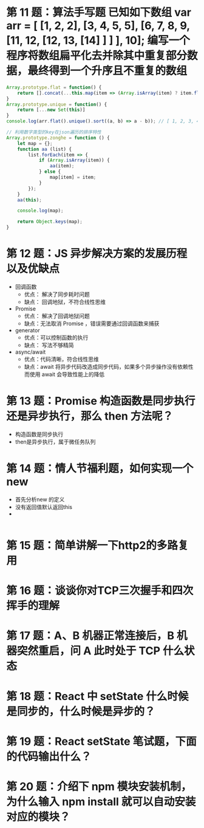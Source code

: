# 第 11 题：算法手写题 已知如下数组 var arr = [ [1, 2, 2], [3, 4, 5, 5], [6, 7, 8, 9, [11, 12, [12, 13, [14] ] ] ], 10]; 编写一个程序将数组扁平化去并除其中重复部分数据，最终得到一个升序且不重复的数组
```js
Array.prototype.flat = function() {
    return [].concat(...this.map(item => (Array.isArray(item) ? item.flat() : [item])));
}
Array.prototype.unique = function() {
    return [...new Set(this)]
}
console.log(arr.flat().unique().sort((a, b) => a - b)); // [ 1, 2, 3, 4, 5, 6, 7, 8, 9, 10, 11, 12, 13, 14 ]

// 利用数字类型的key在json遍历的排序特性
Array.prototype.zonghe = function () {
    let map = {};
    function aa (list) {
        list.forEach(item => {
            if (Array.isArray(item)) {
                aa(item);
            } else {
                map[item] = item;
            }
        });
    }
    aa(this);

    console.log(map);

    return Object.keys(map);
}
```

# 第 12 题：JS 异步解决方案的发展历程以及优缺点
- 回调函数
    - 优点： 解决了同步耗时问题
    - 缺点： 回调地狱，不符合线性思维
-  Promise
    - 优点： 解决了回调地狱问题
    - 缺点：无法取消 Promise ，错误需要通过回调函数来捕获
- generator
    - 优点：可以控制函数的执行
    - 缺点： 写法不够精简
- async/await
    - 优点：代码清晰，符合线性思维
    - 缺点：await 将异步代码改造成同步代码，如果多个异步操作没有依赖性而使用 await 会导致性能上的降低


# 第 13 题：Promise 构造函数是同步执行还是异步执行，那么 then 方法呢？
- 构造函数是同步执行
- then是异步执行，属于微任务队列

# 第 14 题：情人节福利题，如何实现一个 new
- 首先分析new 的定义
- 没有返回值默认返回this
- 
```js

```

# 第 15 题：简单讲解一下http2的多路复用
# 第 16 题：谈谈你对TCP三次握手和四次挥手的理解
# 第 17 题：A、B 机器正常连接后，B 机器突然重启，问 A 此时处于 TCP 什么状态
# 第 18 题：React 中 setState 什么时候是同步的，什么时候是异步的？
# 第 19 题：React setState 笔试题，下面的代码输出什么？
# 第 20 题：介绍下 npm 模块安装机制，为什么输入 npm install 就可以自动安装对应的模块？
